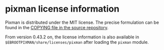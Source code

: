 # pixman license information

Pixman is distributed under the MIT license.
The precise formulation can be found in the
[COPYING file in the source repository](https://cgit.freedesktop.org/pixman/tree/COPYING).

From version 0.43.2 on, the license information is also available in
`$EBROOTPIXMAN/share/licenses/pixman` after loading the `pixman` module.
